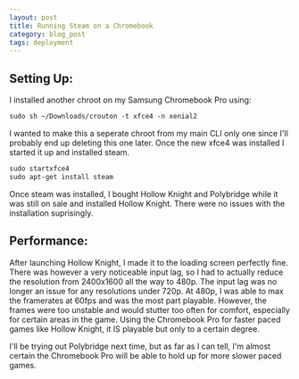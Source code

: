 ```yaml
---
layout: post
title: Running Steam on a Chromebook
category: blog_post
tags: deployment
---
```


## Setting Up:

I installed another chroot on my Samsung Chromebook Pro using:

```md
sudo sh ~/Downloads/crouton -t xfce4 -n xenial2
```

I wanted to make this a seperate chroot from my main CLI only one since I'll probably end up deleting this one later.  Once the new xfce4 was installed I started it up and installed steam.

```md
sudo startxfce4
sudo apt-get install steam
```

Once steam was installed, I bought Hollow Knight and Polybridge while it was still on sale and installed Hollow Knight.  There were no issues with the installation suprisingly.

## Performance:

After launching Hollow Knight, I made it to the loading screen perfectly fine.  There was however a very noticeable input lag, so I had to actually reduce the resolution from 2400x1600 all the way to 480p.  The input lag was no longer an issue for any resolutions under 720p.  At 480p, I was able to max the framerates at 60fps and was the most part playable.  However, the frames were too unstable and would stutter too often for comfort, especially for certain areas in the game.  Using the Chromebook Pro for faster paced games like Hollow Knight, it IS playable but only to a certain degree.

I'll be trying out Polybridge next time, but as far as I can tell, I'm almost certain the Chromebook Pro will be able to hold up for more slower paced games.